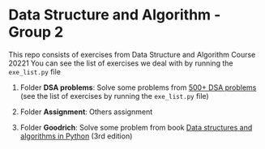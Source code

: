 # Data Structure and Algorithm - Group 2

This repo consists of exercises from Data Structure and Algorithm Course 20221
You can see the list of exercises we deal with by running the `exe_list.py` file

1. Folder **DSA problems**: Solve some problems from [500+ DSA problems](https://github.com/bollwarm/DataStructuresAlgorithms/blob/master/README.md#500-data-structures-and-algorithms-practice-problems) (see the list of exercises by running the `exe_list.py` file)

2. Folder **Assignment**: Others assignment

3. Folder **Goodrich**: Solve some problem from book <u>Data structures and algorithms in Python</u> (3rd edition)
